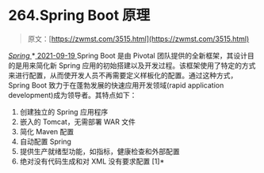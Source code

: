 <!--yml
category: 未分类
date: 0001-01-01 00:00:00
--->

# 264.Spring Boot 原理

> 原文：[https://zwmst.com/3515.html](https://zwmst.com/3515.html)

   [ *Spring* ](https://zwmst.com/spring)*[ <time datetime="2021-09-19T20:51:53+08:00"> 2021-09-19 </time> ](https://zwmst.com/3515.html)  Spring Boot 是由 Pivotal 团队提供的全新框架，其设计目的是用来简化新 Spring 应用的初始搭建以及开发过程。该框架使用了特定的方式来进行配置，从而使开发人员不再需要定义样板化的配置。通过这种方式，Spring Boot 致力于在蓬勃发展的快速应用开发领域(rapid application development)成为领导者。其特点如下：

1.  创建独立的 Spring 应用程序
2.  嵌入的 Tomcat，无需部署 WAR 文件
3.  简化 Maven 配置
4.  自动配置 Spring
5.  提供生产就绪型功能，如指标，健康检查和外部配置
6.  绝对没有代码生成和对 XML 没有要求配置 [1]*